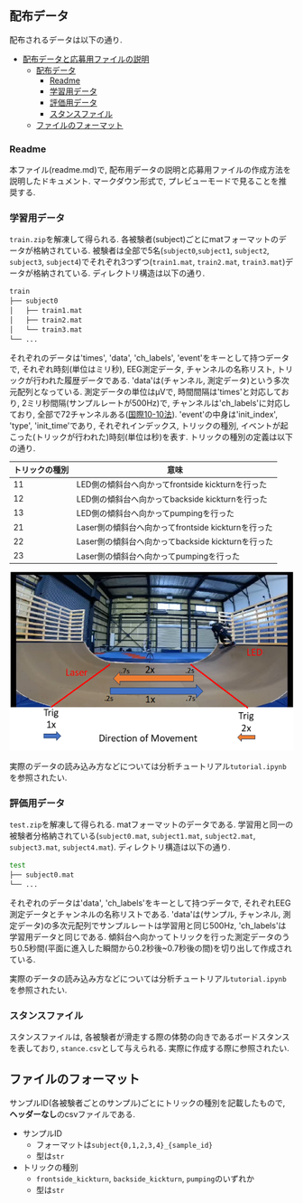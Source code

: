 ## 配布データ

配布されるデータは以下の通り.

- [配布データと応募用ファイルの説明](#配布データと応募用ファイルの説明)
  - [配布データ](#配布データ)
    - [Readme](#readme)
    - [学習用データ](#学習用データ)
    - [評価用データ](#評価用データ)
    - [スタンスファイル](#スタンスファイル)
  - [ファイルのフォーマット](#ファイルのフォーマット)

### Readme

本ファイル(readme.md)で, 配布用データの説明と応募用ファイルの作成方法を説明したドキュメント. マークダウン形式で, プレビューモードで見ることを推奨する.

### 学習用データ

`train.zip`を解凍して得られる. 各被験者(subject)ごとにmatフォーマットのデータが格納されている. 被験者は全部で5名(`subject0`,`subject1`, `subject2`, `subject3`, `subject4`)でそれぞれ3つずつ(`train1.mat`, `train2.mat`, `train3.mat`)データが格納されている. ディレクトリ構造は以下の通り.

```bash
train
├── subject0
│   ├── train1.mat
│   ├── train2.mat
│   └── train3.mat
└── ...
```

それぞれのデータは'times', 'data', 'ch_labels', 'event'をキーとして持つデータで, それぞれ時刻(単位はミリ秒), EEG測定データ, チャンネルの名称リスト, トリックが行われた履歴データである. 'data'は(チャンネル, 測定データ)という多次元配列となっている. 測定データの単位はμVで, 時間間隔は'times'と対応しており, 2ミリ秒間隔(サンプルレートが500Hz)で, チャンネルは'ch_labels'に対応しており, 全部で72チャンネルある([国際10-10法](https://commons.wikimedia.org/wiki/File:EEG_10-10_system_with_additional_information.svg)). 'event'の中身は'init_index', 'type', 'init_time'であり, それぞれインデックス, トリックの種別, イベントが起こった(トリックが行われた)時刻(単位は秒)を表す. トリックの種別の定義は以下の通り.

| トリックの種別 | 意味 |
| ---- | ---- |
| 11 | LED側の傾斜台へ向かってfrontside kickturnを行った |
| 12 | LED側の傾斜台へ向かってbackside kickturnを行った |
| 13 | LED側の傾斜台へ向かってpumpingを行った |
| 21 | Laser側の傾斜台へ向かってfrontside kickturnを行った |
| 22 | Laser側の傾斜台へ向かってbackside kickturnを行った |
| 23 | Laser側の傾斜台へ向かってpumpingを行った |

![図](./trick.png)

実際のデータの読み込み方などについては分析チュートリアル`tutorial.ipynb`を参照されたい.

### 評価用データ

`test.zip`を解凍して得られる. matフォーマットのデータである. 学習用と同一の被験者分格納されている(`subject0.mat`, `subject1.mat`, `subject2.mat`, `subject3.mat`, `subject4.mat`). ディレクトリ構造は以下の通り.

```bash
test
├── subject0.mat
└── ...
```

それぞれのデータは'data', 'ch_labels'をキーとして持つデータで, それぞれEEG測定データとチャンネルの名称リストである. 'data'は(サンプル, チャンネル, 測定データ)の多次元配列でサンプルレートは学習用と同じ500Hz, 'ch_labels'は学習用データと同じである. 傾斜台へ向かってトリックを行った測定データのうち0.5秒間(平面に進入した瞬間から0.2秒後~0.7秒後の間)を切り出して作成されている.

実際のデータの読み込み方などについては分析チュートリアル`tutorial.ipynb`を参照されたい.

### スタンスファイル

スタンスファイルは, 各被験者が滑走する際の体勢の向きであるボードスタンスを表しており, `stance.csv`として与えられる. 実際に作成する際に参照されたい.

## ファイルのフォーマット

サンプルID(各被験者ごとのサンプル)ごとにトリックの種別を記載したもので, **ヘッダーなし**のcsvファイルである.

- サンプルID
  - フォーマットは`subject{0,1,2,3,4}_{sample_id}`
  - 型は`str`
- トリックの種別
  - `frontside_kickturn`, `backside_kickturn`, `pumping`のいずれか
  - 型は`str`
